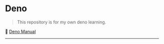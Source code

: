 # Deno

>This repository is for my own deno learning.

🚀 [Deno Manual](https://deno.land/manual@v1.4.6/examples)

---
